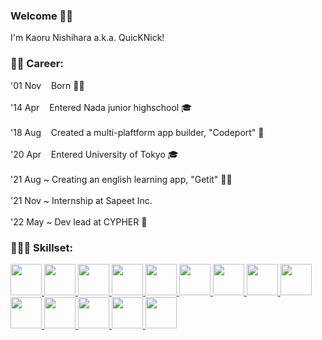 ### Welcome 🖖🏻

I'm Kaoru Nishihara a.k.a. QuicKNick!

### 🧑🏻‍ Career:
'01 Nov &nbsp;&nbsp; Born 👶🏻  
<br />
'14 Apr &nbsp;&nbsp; Entered Nada junior highschool 🎓  
<br />
'18 Aug &nbsp;&nbsp; Created a multi-plaftform app builder, "Codeport" 🚀  
<br />
'20 Apr &nbsp;&nbsp; Entered University of Tokyo 🎓  
<br />
'21 Aug ~ Creating an english learning app, "Getit" 💪🏻  
<br />
'21 Nov ~ Internship at Sapeet Inc.   
<br />
'22 May ~ Dev lead at CYPHER 🎤  

### 🧑🏻‍💻 Skillset:
<a href="https://www.typescriptlang.org/">
    <img height="50" src="https://iconape.com/wp-content/png_logo_vector/typescript.png"/>
</a>
<a href="https://developer.apple.com/xcode/swiftui/">
    <img height="50" src="https://cdn4.iconfinder.com/data/icons/social-media-logos-6/512/23-swift-1024.png"/>
</a>
<a href="https://en.wikipedia.org/wiki/C%2B%2B">
    <img height="50" src="https://upload.wikimedia.org/wikipedia/commons/thumb/1/18/ISO_C%2B%2B_Logo.svg/1822px-ISO_C%2B%2B_Logo.svg.png"/>
</a>
<a href="https://nodejs.org/en/">
    <img height="50" src="https://cdn4.iconfinder.com/data/icons/logos-and-brands/512/233_Node_Js_logo-1024.png"/>
</a>
<a href="https://nestjs.com/">
    <img height="50" src="https://habrastorage.org/getpro/habr/post_images/d11/98b/ac8/d1198bac8e4ced0d89d5e5983061f418.png"/>
</a>
<a href="https://webpack.js.org/">
    <img height="50" src="https://raw.githubusercontent.com/webpack/media/master/logo/icon-square-big.png"/>
</a>
<a href="https://reactjs.org/">
    <img height="50" src="https://cdn0.iconfinder.com/data/icons/logos-brands-in-colors/128/react_color-1024.png"/>
</a>
<a href="https://angular.io/">
    <img height="50" src="https://cdn4.iconfinder.com/data/icons/logos-and-brands/512/21_Angular_logo_logos-1024.png"/>
</a>
<a href="https://cloud.google.com/">
    <img height="50" src="https://upload.wikimedia.org/wikipedia/commons/thumb/c/c2/Google-cloud-platform-v2.svg/2310px-Google-cloud-platform-v2.svg.png"/>
</a>
<a href="https://www.mongodb.com/">
    <img height="50" src="https://cdn.theorg.com/53a98419-f97d-4b28-a38a-99566bcac4db_thumb.png"/>
</a>
<a href="https://graphql.org/">
    <img height="50" src="https://upload.wikimedia.org/wikipedia/commons/thumb/1/17/GraphQL_Logo.svg/1200px-GraphQL_Logo.svg.png"/>
</a>
<a href="https://www.figma.com/files/recent?fuid=1033476976169315408">
    <img height="50" src="https://cdn4.iconfinder.com/data/icons/logos-brands-in-colors/3000/figma-logo-512.png"/>
</a>
<a href="https://www.autodesk.com/products/maya/overview">
    <img height="50" src="https://img.utdstc.com/icon/db0/f35/db0f35ec9d0acb2956ef4905c135340c4228417f775eebbf69bf048e18809295:200"/>
</a>
<a href="https://www.unrealengine.com/en-US">
    <img height="50" src="https://www.kindpng.com/picc/m/134-1340346_transparent-unreal-logo-png-unreal-engine-icon-png.png"/>
</a>
